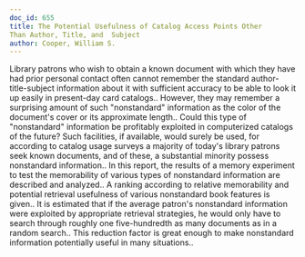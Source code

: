 ```yaml
---
doc_id: 655
title: The Potential Usefulness of Catalog Access Points Other
Than Author, Title, and  Subject
author: Cooper, William S.
---
```


Library patrons who wish to obtain a known document with which they
have had prior personal contact often cannot remember the standard author-
title-subject information about it with sufficient accuracy to be able
to look it up easily in present-day card catalogs.. However, they may
remember a surprising amount of such "nonstandard" information as the
color of the document's cover or its approximate length.. Could this
type of "nonstandard" information be profitably exploited in computerized
catalogs of the future?  Such facilities, if available, would surely be
used, for according to catalog usage surveys a majority of today's
library patrons seek known documents, and of these, a substantial
minority possess nonstandard information.. In this report, the results of
a memory experiment to test the memorability of various types of
nonstandard information are described and analyzed.. A ranking according
to relative memorability and potential retrieval usefulness of various
nonstandard book features is given.. It is estimated that if the average
patron's nonstandard information were exploited by appropriate retrieval
strategies, he would only have to search through roughly one five-hundredth
as many documents as in a random search.. This reduction factor is great
enough to make nonstandard information potentially useful in many
situations..